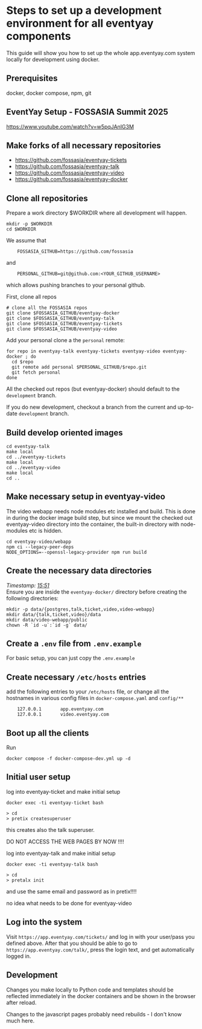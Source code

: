 Steps to set up a development environment for all eventyay components
======================================================================

This guide will show you how to set up the whole app.eventyay.com system
locally for development using docker.

Prerequisites
-------------
docker, docker compose, npm, git


EventYay Setup - FOSSASIA Summit 2025
-------------------------------------------
https://www.youtube.com/watch?v=w5pqJAnIG3M


Make forks of all necessary repositories
----------------------------------------

* https://github.com/fossasia/eventyay-tickets
* https://github.com/fossasia/eventyay-talk
* https://github.com/fossasia/eventyay-video
* https://github.com/fossasia/eventyay-docker


Clone all repositories
----------------------

Prepare a work directory $WORKDIR where all development will happen.
```
mkdir -p $WORKDIR
cd $WORKDIR
```

We assume that
```
	FOSSASIA_GITHUB=https://github.com/fossasia
```
and
```
	PERSONAL_GITHUB=git@github.com:<YOUR_GITHUB_USERNAME>
```
which allows pushing branches to your personal github.

First, clone all repos
```
# clone all the FOSSASIA repos
git clone $FOSSASIA_GITHUB/eventyay-docker
git clone $FOSSASIA_GITHUB/eventyay-talk
git clone $FOSSASIA_GITHUB/eventyay-tickets
git clone $FOSSASIA_GITHUB/eventyay-video
```

Add your personal clone a the `personal` remote:

```
for repo in eventyay-talk eventyay-tickets eventyay-video eventyay-docker ; do
  cd $repo
  git remote add personal $PERSONAL_GITHUB/$repo.git
  git fetch personal
done
```

All the checked out repos (but eventyay-docker)  should default
to the `development` branch.

If you do new development, checkout a branch from the current 
and up-to-date `development` branch.


Build develop oriented images
-----------------------------

```
cd eventyay-talk
make local
cd ../eventyay-tickets
make local
cd ../eventyay-video
make local
cd ..
```

Make necessary setup in eventyay-video
--------------------------------------

The video webapp needs node modules etc installed and build.
This is done in during the docker image build step, but since
we mount the checked out eventyay-video directory into the
container, the built-in directory with node-modules etc is hidden.
```
cd eventyay-video/webapp
npm ci --legacy-peer-deps
NODE_OPTIONS=--openssl-legacy-provider npm run build
```

Create the necessary data directories
-------------------------------------
*Timestamp: [15:51](https://youtu.be/w5pqJAnIG3M?si=1QOQw-tIhuPXBjlR&t=951)*  
Ensure you are inside the `eventyay-docker/` directory before creating the following directories:  

```
mkdir -p data/{postgres,talk,ticket,video,video-webapp}
mkdir data/{talk,ticket,video}/data
mkdir data/video-webapp/public
chown -R `id -u`:`id -g` data/
```

Create a `.env` file from `.env.example`
----------------------------------------
For basic setup, you can just copy the `.env.example`

Create necessary `/etc/hosts` entries
-------------------------------------
add the following entries to your `/etc/hosts` file, or
change all the hostnames in various config files in `docker-compose.yaml`
and `config/**`
```
	127.0.0.1       app.eventyay.com
	127.0.0.1       video.eventyay.com
```

Boot up all the clients
-----------------------
Run
```
docker compose -f docker-compose-dev.yml up -d
```

Initial user setup
------------------
log into eventyay-ticket and make initial setup
```
docker exec -ti eventyay-ticket bash

> cd
> pretix createsuperuser
```

this creates also the talk superuser.

DO NOT ACCESS THE WEB PAGES BY NOW !!!!

log into eventyay-talk and make initial setup
```
docker exec -ti eventyay-talk bash

> cd
> pretalx init
```

and use the same email and password as in pretix!!!!

no idea what needs to be done for eventyay-video

Log into the system
-------------------
Visit `https://app.eventyay.com/tickets/` and log in with your user/pass you
defined above.
After that you should be able to go to `https://app.eventyay.com/talk/`, press
the login text, and get automatically logged in.

Development
-----------
Changes you make locally to Python code and templates should be reflected
immediately in the docker containers and be shown in the browser after reload.

Changes to the javascript pages probably need rebuilds - I don't know much here.


